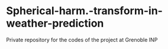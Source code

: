 # Spherical-harm.-transform-in-weather-prediction
Private repository for the codes of the project at Grenoble INP
